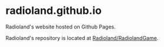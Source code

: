 # radioland.github.io
Radioland's website hosted on Github Pages.

Radioland's repository is located at [Radioland/RadiolandGame](https://github.com/Radioland/RadiolandGame).
